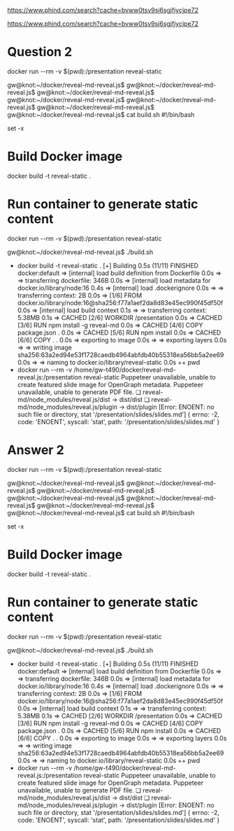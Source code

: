 

https://www.phind.com/search?cache=bvww0tsv9sj6sgjfiycjpe72

<https://www.phind.com/search?cache=bvww0tsv9sj6sgjfiycjpe72>

# Question 2

docker run --rm -v $(pwd):/presentation reveal-static

gw@knot:~/docker/reveal-md-reveal.js$ 
gw@knot:~/docker/reveal-md-reveal.js$ 
gw@knot:~/docker/reveal-md-reveal.js$ 
gw@knot:~/docker/reveal-md-reveal.js$ 
gw@knot:~/docker/reveal-md-reveal.js$ 
gw@knot:~/docker/reveal-md-reveal.js$ 
gw@knot:~/docker/reveal-md-reveal.js$ cat build.sh 
#!/bin/bash

set -x

# Build Docker image
docker build -t reveal-static .

# Run container to generate static content
docker run --rm -v $(pwd):/presentation reveal-static

gw@knot:~/docker/reveal-md-reveal.js$ ./build.sh 
+ docker build -t reveal-static .
[+] Building 0.5s (11/11) FINISHED                                     docker:default
 => [internal] load build definition from Dockerfile                             0.0s
 => => transferring dockerfile: 346B                                             0.0s
 => [internal] load metadata for docker.io/library/node:16                       0.4s
 => [internal] load .dockerignore                                                0.0s
 => => transferring context: 2B                                                  0.0s
 => [1/6] FROM docker.io/library/node:16@sha256:f77a1aef2da8d83e45ec990f45df50f  0.0s
 => [internal] load build context                                                0.1s
 => => transferring context: 5.38MB                                              0.1s
 => CACHED [2/6] WORKDIR /presentation                                           0.0s
 => CACHED [3/6] RUN npm install -g reveal-md                                    0.0s
 => CACHED [4/6] COPY package.json .                                             0.0s
 => CACHED [5/6] RUN npm install                                                 0.0s
 => CACHED [6/6] COPY . .                                                        0.0s
 => exporting to image                                                           0.0s
 => => exporting layers                                                          0.0s
 => => writing image sha256:63a2ed94e53f1728caedb4964abfdb40b55318ea56bb5a2ee69  0.0s
 => => naming to docker.io/library/reveal-static                                 0.0s
++ pwd
+ docker run --rm -v /home/gw-t490/docker/reveal-md-reveal.js:/presentation reveal-static
Puppeteer unavailable, unable to create featured slide image for OpenGraph metadata.
Puppeteer unavailable, unable to generate PDF file.
❏ reveal-md/node_modules/reveal.js/dist → dist/dist
❏ reveal-md/node_modules/reveal.js/plugin → dist/plugin
[Error: ENOENT: no such file or directory, stat '/presentation/slides/slides.md'] {
  errno: -2,
  code: 'ENOENT',
  syscall: 'stat',
  path: '/presentation/slides/slides.md'
}


# Answer 2

docker run --rm -v $(pwd):/presentation reveal-static

gw@knot:~/docker/reveal-md-reveal.js$ 
gw@knot:~/docker/reveal-md-reveal.js$ 
gw@knot:~/docker/reveal-md-reveal.js$ 
gw@knot:~/docker/reveal-md-reveal.js$ 
gw@knot:~/docker/reveal-md-reveal.js$ 
gw@knot:~/docker/reveal-md-reveal.js$ 
gw@knot:~/docker/reveal-md-reveal.js$ cat build.sh 
#!/bin/bash

set -x

# Build Docker image
docker build -t reveal-static .

# Run container to generate static content
docker run --rm -v $(pwd):/presentation reveal-static

gw@knot:~/docker/reveal-md-reveal.js$ ./build.sh 
+ docker build -t reveal-static .
[+] Building 0.5s (11/11) FINISHED                                     docker:default
 => [internal] load build definition from Dockerfile                             0.0s
 => => transferring dockerfile: 346B                                             0.0s
 => [internal] load metadata for docker.io/library/node:16                       0.4s
 => [internal] load .dockerignore                                                0.0s
 => => transferring context: 2B                                                  0.0s
 => [1/6] FROM docker.io/library/node:16@sha256:f77a1aef2da8d83e45ec990f45df50f  0.0s
 => [internal] load build context                                                0.1s
 => => transferring context: 5.38MB                                              0.1s
 => CACHED [2/6] WORKDIR /presentation                                           0.0s
 => CACHED [3/6] RUN npm install -g reveal-md                                    0.0s
 => CACHED [4/6] COPY package.json .                                             0.0s
 => CACHED [5/6] RUN npm install                                                 0.0s
 => CACHED [6/6] COPY . .                                                        0.0s
 => exporting to image                                                           0.0s
 => => exporting layers                                                          0.0s
 => => writing image sha256:63a2ed94e53f1728caedb4964abfdb40b55318ea56bb5a2ee69  0.0s
 => => naming to docker.io/library/reveal-static                                 0.0s
++ pwd
+ docker run --rm -v /home/gw-t490/docker/reveal-md-reveal.js:/presentation reveal-static
Puppeteer unavailable, unable to create featured slide image for OpenGraph metadata.
Puppeteer unavailable, unable to generate PDF file.
❏ reveal-md/node_modules/reveal.js/dist → dist/dist
❏ reveal-md/node_modules/reveal.js/plugin → dist/plugin
[Error: ENOENT: no such file or directory, stat '/presentation/slides/slides.md'] {
  errno: -2,
  code: 'ENOENT',
  syscall: 'stat',
  path: '/presentation/slides/slides.md'
}

